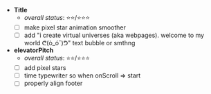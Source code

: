 - **Title**
    - *overall status*: ⭐⭐/⭐⭐⭐
    - [ ] make pixel star animation smoother
    - [ ] add "i create virtual universes (aka webpages). welcome to my world ᕦ(ò_óˇ)ᕤ" text bubble or smthng

- **elevatorPitch**
    - *overall status*: ⭐⭐/⭐⭐⭐
    - [ ] add pixel stars
    - [ ] time typewriter so when onScroll => start
    - [ ] properly align footer